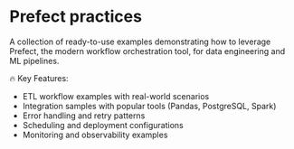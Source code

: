 # Prefect practices

A collection of ready-to-use examples demonstrating how to leverage Prefect, the modern workflow orchestration tool, for data engineering and ML pipelines.

🔥 Key Features:

- ETL workflow examples with real-world scenarios
- Integration samples with popular tools (Pandas, PostgreSQL, Spark)
- Error handling and retry patterns
- Scheduling and deployment configurations
- Monitoring and observability examples

